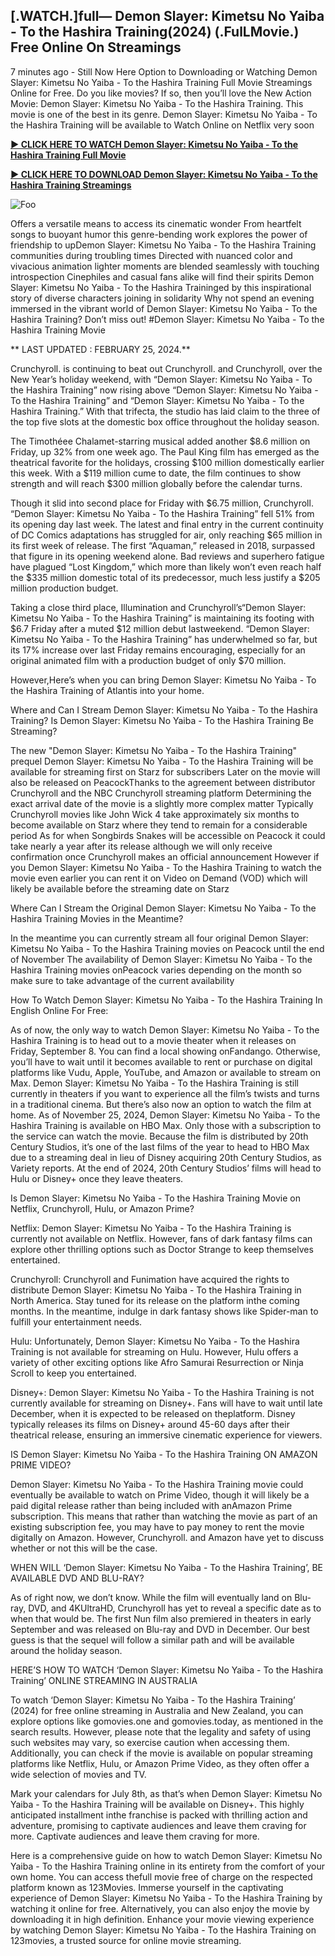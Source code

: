 <h2>[.WATCH.]full— Demon Slayer: Kimetsu No Yaiba - To the Hashira Training(2024) (.FulLMovie.) Free Online On Streamings</h2>

7 minutes ago - Still Now Here Option to Downloading or Watching Demon Slayer: Kimetsu No Yaiba - To the Hashira Training Full Movie Streamings Online for Free. Do you like movies? If so, then you’ll love the New Action Movie: Demon Slayer: Kimetsu No Yaiba - To the Hashira Training. This movie is one of the best in its genre. Demon Slayer: Kimetsu No Yaiba - To the Hashira Training will be available to Watch Online on Netflix very soon

**<a href="https://stream.evmovies.com/movie/1216221/official-server">► CLICK HERE TO WATCH Demon Slayer: Kimetsu No Yaiba - To the Hashira Training Full Movie</a>**

**<a href="https://stream.evmovies.com/movie/1216221/official-server">► CLICK HERE TO DOWNLOAD Demon Slayer: Kimetsu No Yaiba - To the Hashira Training Streamings</a>**

<animated-image data-catalyst=""><a href="https://stream.evmovies.com/movie/1216221/to-the-hashira-training" rel="nofollow" data-target="animated-image.originalLink"><img src="https://camo.githubusercontent.com/917e6ed5c302499242165dcc02bdbce85c075fd21b35918eb9c0b771855261b8/68747470733a2f2f7374617469632e7769787374617469632e636f6d2f6d656469612f6232343966395f61646163386637306662336634356238383639313639366337376465313866337e6d76322e676966" alt="Foo" data-canonical-src="https://static.wixstatic.com/media/b249f9_adac8f70fb3f45b88691696c77de18f3~mv2.gif" style="max-width: 100%; display: inline-block;" data-target="animated-image.originalImage"></a>

Offers a versatile means to access its cinematic wonder From heartfelt songs to buoyant humor this genre-bending work explores the power of friendship to upDemon Slayer: Kimetsu No Yaiba - To the Hashira Training communities during troubling times Directed with nuanced color and vivacious animation lighter moments are blended seamlessly with touching introspection Cinephiles and casual fans alike will find their spirits Demon Slayer: Kimetsu No Yaiba - To the Hashira Traininged by this inspirational story of diverse characters joining in solidarity Why not spend an evening immersed in the vibrant world of Demon Slayer: Kimetsu No Yaiba - To the Hashira Training? Don’t miss out! #Demon Slayer: Kimetsu No Yaiba - To the Hashira Training Movie

** LAST UPDATED : FEBRUARY 25, 2024.**

Crunchyroll. is continuing to beat out Crunchyroll. and Crunchyroll, over the New Year’s holiday weekend, with “Demon Slayer: Kimetsu No Yaiba - To the Hashira Training” now rising above “Demon Slayer: Kimetsu No Yaiba - To the Hashira Training” and “Demon Slayer: Kimetsu No Yaiba - To the Hashira Training.” With that trifecta, the studio has laid claim to the three of the top five slots at the domestic box office throughout the holiday season.

The Timothéee Chalamet-starring musical added another $8.6 million on Friday, up 32% from one week ago. The Paul King film has emerged as the theatrical favorite for the holidays, crossing $100 million domestically earlier this week. With a $119 million cume to date, the film continues to show strength and will reach $300 million globally before the calendar turns.

Though it slid into second place for Friday with $6.75 million, Crunchyroll. “Demon Slayer: Kimetsu No Yaiba - To the Hashira Training” fell 51% from its opening day last week. The latest and final entry in the current continuity of DC Comics adaptations has struggled for air, only reaching $65 million in its first week of release. The first “Aquaman,” released in 2018, surpassed that figure in its opening weekend alone. Bad reviews and superhero fatigue have plagued “Lost Kingdom,” which more than likely won’t even reach half the $335 million domestic total of its predecessor, much less justify a $205 million production budget.

Taking a close third place, Illumination and Crunchyroll’s“Demon Slayer: Kimetsu No Yaiba - To the Hashira Training” is maintaining its footing with $6.7 Friday after a muted $12 million debut lastweekend. “Demon Slayer: Kimetsu No Yaiba - To the Hashira Training” has underwhelmed so far, but its 17% increase over last Friday remains encouraging, especially for an original animated film with a production budget of only $70 million.

However,Here’s when you can bring Demon Slayer: Kimetsu No Yaiba - To the Hashira Training of Atlantis into your home.

Where and Can I Stream Demon Slayer: Kimetsu No Yaiba - To the Hashira Training? Is Demon Slayer: Kimetsu No Yaiba - To the Hashira Training Be Streaming?

The new "Demon Slayer: Kimetsu No Yaiba - To the Hashira Training" prequel Demon Slayer: Kimetsu No Yaiba - To the Hashira Training will be available for streaming first on Starz for subscribers Later on the movie will also be released on PeacockThanks to the agreement between distributor Crunchyroll and the NBC Crunchyroll streaming platform Determining the exact arrival date of the movie is a slightly more complex matter Typically Crunchyroll movies like John Wick 4 take approximately six months to become available on Starz where they tend to remain for a considerable period As for when Songbirds Snakes will be accessible on Peacock it could take nearly a year after its release although we will only receive confirmation once Crunchyroll makes an official announcement However if you Demon Slayer: Kimetsu No Yaiba - To the Hashira Training to watch the movie even earlier you can rent it on Video on Demand (VOD) which will likely be available before the streaming date on Starz

Where Can I Stream the Original Demon Slayer: Kimetsu No Yaiba - To the Hashira Training Movies in the Meantime?

In the meantime you can currently stream all four original Demon Slayer: Kimetsu No Yaiba - To the Hashira Training movies on Peacock until the end of November The availability of Demon Slayer: Kimetsu No Yaiba - To the Hashira Training movies onPeacock varies depending on the month so make sure to take advantage of the current availability

How To Watch Demon Slayer: Kimetsu No Yaiba - To the Hashira Training In English Online For Free:

As of now, the only way to watch Demon Slayer: Kimetsu No Yaiba - To the Hashira Training is to head out to a movie theater when it releases on Friday, September 8. You can find a local showing onFandango. Otherwise, you’ll have to wait until it becomes available to rent or purchase on digital platforms like Vudu, Apple, YouTube, and Amazon or available to stream on Max. Demon Slayer: Kimetsu No Yaiba - To the Hashira Training is still currently in theaters if you want to experience all the film’s twists and turns in a traditional cinema. But there’s also now an option to watch the film at home. As of November 25, 2024, Demon Slayer: Kimetsu No Yaiba - To the Hashira Training is available on HBO Max. Only those with a subscription to the service can watch the movie. Because the film is distributed by 20th Century Studios, it’s one of the last films of the year to head to HBO Max due to a streaming deal in lieu of Disney acquiring 20th Century Studios, as Variety reports. At the end of 2024, 20th Century Studios’ films will head to Hulu or Disney+ once they leave theaters.

Is Demon Slayer: Kimetsu No Yaiba - To the Hashira Training Movie on Netflix, Crunchyroll, Hulu, or Amazon Prime?

Netflix: Demon Slayer: Kimetsu No Yaiba - To the Hashira Training is currently not available on Netflix. However, fans of dark fantasy films can explore other thrilling options such as Doctor Strange to keep themselves entertained.

Crunchyroll: Crunchyroll and Funimation have acquired the rights to distribute Demon Slayer: Kimetsu No Yaiba - To the Hashira Training in North America. Stay tuned for its release on the platform inthe coming months. In the meantime, indulge in dark fantasy shows like Spider-man to fulfill your entertainment needs.

Hulu: Unfortunately, Demon Slayer: Kimetsu No Yaiba - To the Hashira Training is not available for streaming on Hulu. However, Hulu offers a variety of other exciting options like Afro Samurai Resurrection or Ninja Scroll to keep you entertained.

Disney+: Demon Slayer: Kimetsu No Yaiba - To the Hashira Training is not currently available for streaming on Disney+. Fans will have to wait until late December, when it is expected to be released on theplatform. Disney typically releases its films on Disney+ around 45-60 days after their theatrical release, ensuring an immersive cinematic experience for viewers.

IS Demon Slayer: Kimetsu No Yaiba - To the Hashira Training ON AMAZON PRIME VIDEO?

Demon Slayer: Kimetsu No Yaiba - To the Hashira Training movie could eventually be available to watch on Prime Video, though it will likely be a paid digital release rather than being included with anAmazon Prime subscription. This means that rather than watching the movie as part of an existing subscription fee, you may have to pay money to rent the movie digitally on Amazon. However, Crunchyroll. and Amazon have yet to discuss whether or not this will be the case.

WHEN WILL ‘Demon Slayer: Kimetsu No Yaiba - To the Hashira Training’, BE AVAILABLE DVD AND BLU-RAY?

As of right now, we don’t know. While the film will eventually land on Blu-ray, DVD, and 4KUltraHD, Crunchyroll has yet to reveal a specific date as to when that would be. The first Nun film also premiered in theaters in early September and was released on Blu-ray and DVD in December. Our best guess is that the sequel will follow a similar path and will be available around the holiday season.

HERE’S HOW TO WATCH ‘Demon Slayer: Kimetsu No Yaiba - To the Hashira Training’ ONLINE STREAMING IN AUSTRALIA

To watch ‘Demon Slayer: Kimetsu No Yaiba - To the Hashira Training’ (2024) for free online streaming in Australia and New Zealand, you can explore options like gomovies.one and gomovies.today, as mentioned in the search results. However, please note that the legality and safety of using such websites may vary, so exercise caution when accessing them. Additionally, you can check if the movie is available on popular streaming platforms like Netflix, Hulu, or Amazon Prime Video, as they often offer a wide selection of movies and TV.

Mark your calendars for July 8th, as that’s when Demon Slayer: Kimetsu No Yaiba - To the Hashira Training will be available on Disney+. This highly anticipated installment inthe franchise is packed with thrilling action and adventure, promising to captivate audiences and leave them craving for more. Captivate audiences and leave them craving for more.

Here is a comprehensive guide on how to watch Demon Slayer: Kimetsu No Yaiba - To the Hashira Training online in its entirety from the comfort of your own home. You can access thefull movie free of charge on the respected platform known as 123Movies. Immerse yourself in the captivating experience of Demon Slayer: Kimetsu No Yaiba - To the Hashira Training by watching it online for free. Alternatively, you can also enjoy the movie by downloading it in high definition. Enhance your movie viewing experience by watching Demon Slayer: Kimetsu No Yaiba - To the Hashira Training on 123movies, a trusted source for online movie streaming.
